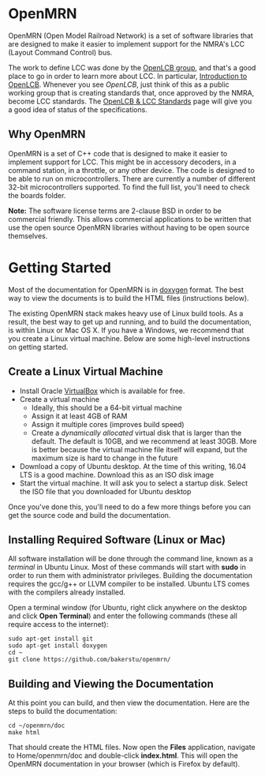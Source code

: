 # OpenMRN

OpenMRN (Open Model Railroad Network) is a set of software libraries that are
designed to make it easier to implement support for the NMRA's LCC (Layout
Command Control) bus.

The work to define LCC was done by the [OpenLCB group](http://openlcb.org/),
and that's a good place to go in order to learn more about LCC. In particular,
[Introduction to OpenLCB](http://openlcb.org/about-openlcb/introduction-to-openlcb/).
Whenever you see _OpenLCB_, just think of this as a public working group that is
creating standards that, once approved by the NMRA, become LCC standards. The 
[OpenLCB & LCC Standards](http://openlcb.org/openlcb-and-lcc-documents/layout-command-control-lcc/)
page will give you a good idea of status of the specifications.

## Why OpenMRN

OpenMRN is a set of C++ code that is designed to make it easier to implement
support for LCC. This might be in accessory decoders, in a command station, in a
throttle, or any other device. The code is designed to be able to run on
microcontrollers. There are currently a number of different 32-bit microcontrollers
supported. To find the full list, you'll need to check the boards folder.

**Note:** The software license terms are 2-clause BSD in order to be commercial
friendly. This allows commercial applications to be written that use the open
source OpenMRN libraries without having to be open source themselves.

# Getting Started

Most of the documentation for OpenMRN is in
[doxygen](http://www.stack.nl/~dimitri/doxygen/) format. The best way to view
the documents is to build the HTML files (instructions below).

The existing OpenMRN stack makes heavy use of Linux build tools. As a result,
the best way to get up and running, and to build the documentation, is within
Linux or Mac OS X. If you have a Windows, we recommend that you create a Linux
virtual machine. Below are some high-level instructions on getting started.

## Create a Linux Virtual Machine

* Install Oracle [VirtualBox](https://www.virtualbox.org/) which is available for
free.
* Create a virtual machine
    * Ideally, this should be a 64-bit virtual machine
    * Assign it at least 4GB of RAM
    * Assign it multiple cores (improves build speed)
    * Create a _dynamically allocated_ virtual disk that is larger than the
      default. The default is 10GB, and we recommend at least 30GB. More is
      better because the virtual machine file itself will expand, but the
      maximum size is hard to change in the future
* Download a copy of Ubuntu desktop. At the time of this writing, 16.04 LTS is a
  good machine. Download this as an ISO disk image
* Start the virtual machine. It will ask you to select a startup disk. Select
  the ISO file that you downloaded for Ubuntu desktop

Once you've done this, you'll need to do a few more things before you can get
the source code and build the documentation.

## Installing Required Software (Linux or Mac)

All software installation will be done through the command line, known as a
_terminal_ in Ubuntu Linux. Most of these commands will start with **sudo** in
order to run them with administrator privileges. Building the documentation
requires the gcc/g++ or LLVM compiler to be installed. Ubuntu LTS comes with the
compilers already installed.

Open a terminal window (for Ubuntu, right click anywhere on the desktop and
click **Open Terminal**) and enter the following commands (these all require
access to the internet):

```
sudo apt-get install git
sudo apt-get install doxygen
cd ~
git clone https://github.com/bakerstu/openmrn/
```
## Building and Viewing the Documentation

At this point you can build, and then view the documentation. Here are the steps
to build the documentation:

```
cd ~/openmrn/doc
make html
```

That should create the HTML files. Now open the **Files** application, navigate
to Home/openmrn/doc and double-click **index.html**. This will open the OpenMRN
documentation in your browser (which is Firefox by default).
